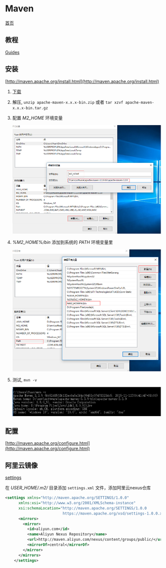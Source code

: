 # Maven

[首页](http://maven.apache.org/)

## 教程

[Guides](http://maven.apache.org/guides/index.html)

## 安装

[http://maven.apache.org/install.html](http://maven.apache.org/install.html)

1.  [下载](http://maven.apache.org/download.cgi)

2.  解压, `unzip apache-maven-x.x.x-bin.zip` 或者 `tar xzvf apache-maven-x.x.x-bin.tar.gz`

3.  配置 *M2_HOME* 环境变量

    ![1.png](1.png)

4. *%M2_HOME%/bin* 添加到系统的 *PATH* 环境变量里

    ![2.png](2.png)

5.  测试, `mvn -v`

    ![3.png](3.png)

## 配置

[http://maven.apache.org/configure.html](http://maven.apache.org/configure.html)

## 阿里云镜像

[settings](http://maven.apache.org/settings.html)

在 *USER_HOME/.m2/* 目录添加 `settings.xml` 文件，添加阿里云nexus仓库

```xml
<settings xmlns="http://maven.apache.org/SETTINGS/1.0.0"
      xmlns:xsi="http://www.w3.org/2001/XMLSchema-instance"
      xsi:schemaLocation="http://maven.apache.org/SETTINGS/1.0.0
                          https://maven.apache.org/xsd/settings-1.0.0.xsd">
      <mirrors>
        <mirror>
          <id>aliyun.com</id>
          <name>Aliyun Nexus Repository</name>
          <url>http://maven.aliyun.com/nexus/content/groups/public/</url>
          <mirrorOf>central</mirrorOf>
        </mirror>
      </mirrors>
    </settings>
```
   


